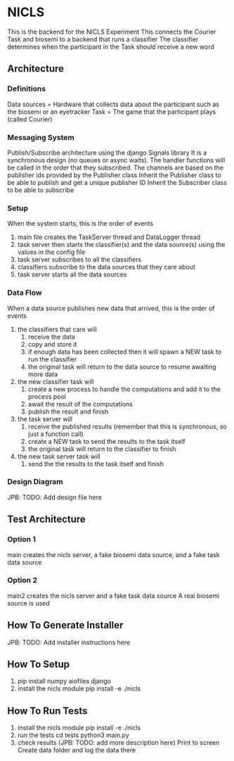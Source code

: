 # NICLS
This is the backend for the NICLS Experiment
This connects the Courier Task and biosemi to a backend that runs a classifier
The classifier determines when the participant in the Task should receive a new word

## Architecture
### Definitions
Data sources = Hardware that collects data about the participant such as the biosemi or an eyetracker
Task = The game that the participant plays (called Courier)

### Messaging System
Publish/Subscribe architecture using the django Signals library
It is a synchronous design (no queues or async waits). 
The handler functions will be called in the order that they subscribed.
The channels are based on the publisher ids provided by the Publisher class
Inherit the Publisher class to be able to publish and get a unique publisher ID
Inherit the Subscriber class to be able to subscribe

### Setup
When the system starts, this is the order of events
1. main file creates the TaskServer thread and DataLogger thread
1. task server then starts the classifier(s) and the data source(s) using the values in the config file
1. task server subscribes to all the classifiers
1. classifiers subscribe to the data sources that they care about
1. task server starts all the data sources

### Data Flow
When a data source publishes new data that arrived, this is the order of events
1. the classifiers that care will 
	1. receive the data
	1. copy and store it
	1. if enough data has been collected then it will spawn a NEW task to run the classifier
	1. the original task will return to the data source to resume awaiting more data
1. the new classifier task will
	1. create a new process to handle the computations and add it to the process pool
	1. await the result of the computations
	1. publish the result and finish
1. the task server will 
	1. receive the published results (remember that this is synchronous, so just a function call)
	1. create a NEW task to send the results to the task itself
	1. the original task will return to the classifier to finish
1. the new task server task will
	1. send the the results to the task itself and finish

### Design Diagram
JPB: TODO: Add design file here

## Test Architecture
### Option 1
main creates the nicls server, a fake biosemi data source, and a fake task data source
### Option 2
main2 creates the nicls server and a fake task data source
A real biosemi source is used

## How To Generate Installer
JPB: TODO: Add installer instructions here

## How To Setup
1. pip install numpy aiofiles django
1. install the nicls module
	pip install -e ./nicls 

## How To Run Tests
1. install the nicls module
	pip install -e ./nicls 
1. run the tests
	cd tests
	python3 main.py
1. check results (JPB: TODO: add more description here)
	Print to screen
	Create data folder and log the data there
